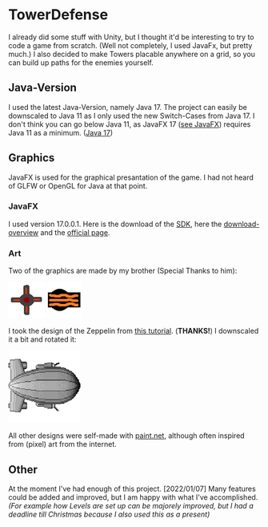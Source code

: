 # TowerDefense
I already did some stuff with Unity, but I thought it'd be interesting to try to code a game from scratch. (Well not completely, I used JavaFx, but pretty much.)
I also decided to make Towers placable anywhere on a grid, so you can build up paths for the enemies yourself.

## Java-Version
I used the latest Java-Version, namely Java 17. The project can easily be downscaled to Java 11 as I only used the new Switch-Cases from Java 17. I don't think you can go below Java 11, as JavaFX 17 ([see JavaFX](https://github.com/Serenkii/TowerDefense#javafx)) requires Java 11 as a minimum. ([Java 17](https://www.oracle.com/java/technologies/javase/jdk17-archive-downloads.html))

## Graphics
JavaFX is used for the graphical presantation of the game. I had not heard of GLFW or OpenGL for Java at that point.

### JavaFX
I used version 17.0.0.1. Here is the download of the [SDK](https://download2.gluonhq.com/openjfx/17.0.1/openjfx-17.0.1_windows-x64_bin-sdk.zip), here the [download-overview](https://gluonhq.com/products/javafx/) and the [official page](https://openjfx.io/).

### Art
Two of the graphics are made by my brother (Special Thanks to him):

![Quadruple-Shooter](https://github.com/Serenkii/TowerDefense/blob/main/src/main/resources/com/serenki/art/towers/FourwaysTower.png)
![FireCannon](https://github.com/Serenkii/TowerDefense/blob/main/src/main/resources/com/serenki/art/towers/FireCannon.png)

I took the design of the Zeppelin from [this tutorial](http://www.blackgolem.com/blog/learning-pixel-art-2/). (**THANKS!**) I downscaled it a bit and rotated it:

![Zeppelin](https://github.com/Serenkii/TowerDefense/blob/main/src/main/resources/com/serenki/art/enemies/Zeppelin.png)

All other designs were self-made with [paint.net](https://www.getpaint.net/), although often inspired from (pixel) art from the internet.

## Other
At the moment I've had enough of this project. [2022/01/07]
Many features could be added and improved, but I am happy with what I've accomplished. _(For example how Levels are set up can be majorely improved, but I had a deadline till Christmas because I also used this as a present)_
